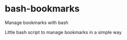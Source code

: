 # bash-bookmarks
Manage bookmarks with bash

Little bash script to manage bookmarks in a simple way
